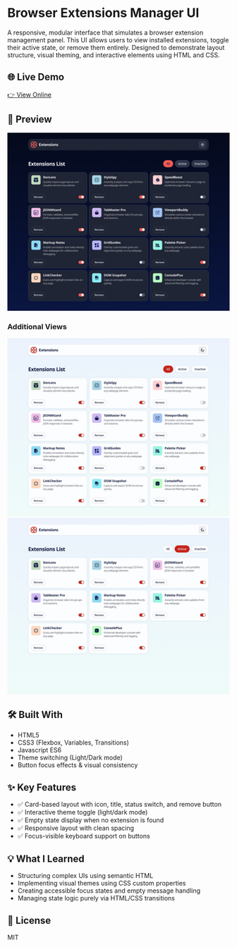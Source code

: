 # Browser Extensions Manager UI

A responsive, modular interface that simulates a browser extension management panel. This UI allows users to view installed extensions, toggle their active state, or remove them entirely. Designed to demonstrate layout structure, visual theming, and interactive elements using HTML and CSS.

## 🌐 Live Demo  
[👉 View Online](https://vanta-zjm.github.io/browser-extensions-manager-ui/)

## 📸 Preview  
![Main Preview](./assets/desktop-design-dark.jpg)

### Additional Views

![Light Theme](./assets/desktop-design-light.jpg)
![Active](./assets/desktop-design-light-active.jpg)

## 🛠️ Built With
- HTML5
- CSS3 (Flexbox, Variables, Transitions)
- Javascript ES6
- Theme switching (Light/Dark mode)
- Button focus effects & visual consistency

## ✨ Key Features
- ✅ Card-based layout with icon, title, status switch, and remove button
- ✅ Interactive theme toggle (light/dark mode)
- ✅ Empty state display when no extension is found
- ✅ Responsive layout with clean spacing
- ✅ Focus-visible keyboard support on buttons

## 💡 What I Learned
- Structuring complex UIs using semantic HTML
- Implementing visual themes using CSS custom properties
- Creating accessible focus states and empty message handling
- Managing state logic purely via HTML/CSS transitions

## 📄 License  
MIT

